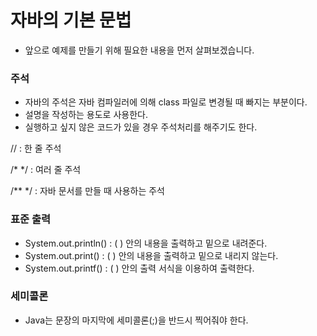 # 자바의 기본 문법
- 앞으로 예제를 만들기 위해 필요한 내용을 먼저 살펴보겠습니다.

### 주석
- 자바의 주석은 자바 컴파일러에 의해 class 파일로 변경될 때 빠지는 부분이다.
- 설명을 작성하는 용도로 사용한다.
- 실행하고 싶지 않은 코드가 있을 경우 주석처리를 해주기도 한다.

// : 한 줄 주석

/* */ : 여러 줄 주석

/** */ : 자바 문서를 만들 때 사용하는 주석

### 표준 출력
- System.out.println() : ( ) 안의 내용을 출력하고 밑으로 내려준다.
- System.out.print() : ( ) 안의 내용을 출력하고 밑으로 내리지 않는다.
- System.out.printf() : ( ) 안의 출력 서식을 이용하여 출력한다.

### 세미콜론
- Java는 문장의 마지막에 세미콜론(;)을 반드시 찍어줘야 한다.